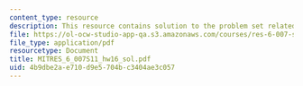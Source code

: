 ```yaml
---
content_type: resource
description: This resource contains solution to the problem set related to sampling.
file: https://ol-ocw-studio-app-qa.s3.amazonaws.com/courses/res-6-007-signals-and-systems-spring-2011/4b9dbe2ae710d9e5704bc3404ae3c057_MITRES_6_007S11_hw16_sol.pdf
file_type: application/pdf
resourcetype: Document
title: MITRES_6_007S11_hw16_sol.pdf
uid: 4b9dbe2a-e710-d9e5-704b-c3404ae3c057
---
```

